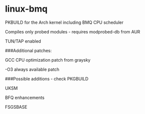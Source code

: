 # linux-bmq
PKBUILD for the Arch kernel including BMQ CPU scheduler 

Compiles only probed modules - requires modprobed-db from AUR

TUN/TAP enabled

###Additional patches:

GCC CPU optimization patch from graysky

-O3 always available patch

###Possible additions - check PKGBUILD

UKSM

BFQ enhancements

FSGSBASE
